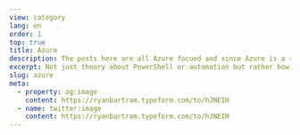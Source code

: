 ```yaml
---
view: category
lang: en
order: 1
top: true
title: Azure
description: The posts here are all Azure focued and since Azure is a rather large umbrella, it means they could pertain to anything from Azure Automation, to Functions, Azure AD, Azure resource deployment etc etc. Here is where I think most of the people will spend thier time since it information that can used quickly. Not just theory about PowerShell or automation but rather how to achieve something specific in Azure.
excerpt: Not just theory about PowerShell or automation but rather how to achieve something specific in Azure
slug: azure
meta:
  - property: og:image
    content: https://ryanbartram.typeform.com/to/hJNEIH
  - name: twitter:image
    content: https://ryanbartram.typeform.com/to/hJNEIH
---
```


